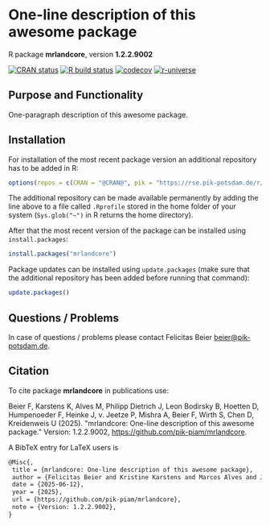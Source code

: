 # One-line description of this awesome package

R package **mrlandcore**, version **1.2.2.9002**

[![CRAN status](https://www.r-pkg.org/badges/version/mrlandcore)](https://cran.r-project.org/package=mrlandcore) [![R build status](https://github.com/pik-piam/mrlandcore/workflows/check/badge.svg)](https://github.com/pik-piam/mrlandcore/actions) [![codecov](https://codecov.io/gh/pik-piam/mrlandcore/branch/master/graph/badge.svg)](https://app.codecov.io/gh/pik-piam/mrlandcore) [![r-universe](https://pik-piam.r-universe.dev/badges/mrlandcore)](https://pik-piam.r-universe.dev/builds)

## Purpose and Functionality

One-paragraph description of this awesome package.


## Installation

For installation of the most recent package version an additional repository has to be added in R:

```r
options(repos = c(CRAN = "@CRAN@", pik = "https://rse.pik-potsdam.de/r/packages"))
```
The additional repository can be made available permanently by adding the line above to a file called `.Rprofile` stored in the home folder of your system (`Sys.glob("~")` in R returns the home directory).

After that the most recent version of the package can be installed using `install.packages`:

```r 
install.packages("mrlandcore")
```

Package updates can be installed using `update.packages` (make sure that the additional repository has been added before running that command):

```r 
update.packages()
```

## Questions / Problems

In case of questions / problems please contact Felicitas Beier <beier@pik-potsdam.de>.

## Citation

To cite package **mrlandcore** in publications use:

Beier F, Karstens K, Alves M, Philipp Dietrich J, Leon Bodirsky B, Hoetten D, Humpenoeder F, Heinke J, v. Jeetze P, Mishra A, Beier F, Wirth S, Chen D, Kreidenweis U (2025). "mrlandcore: One-line description of this awesome package." Version: 1.2.2.9002, <https://github.com/pik-piam/mrlandcore>.

A BibTeX entry for LaTeX users is

 ```latex
@Misc{,
  title = {mrlandcore: One-line description of this awesome package},
  author = {Felicitas Beier and Kristine Karstens and Marcos Alves and Jan {Philipp Dietrich} and Benjamin {Leon Bodirsky} and David Hoetten and Florian Humpenoeder and Jens Heinke and Patrick {v. Jeetze} and Abhijeet Mishra and Felcitas Beier and Stephen Wirth and David Chen and Ulrich Kreidenweis},
  date = {2025-06-12},
  year = {2025},
  url = {https://github.com/pik-piam/mrlandcore},
  note = {Version: 1.2.2.9002},
}
```
